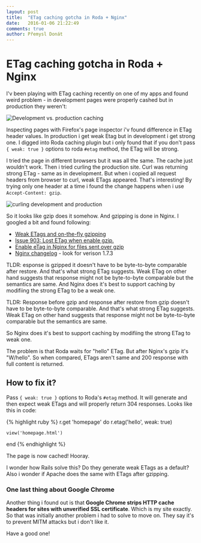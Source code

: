 ```yaml
---
layout: post
title:  "ETag caching gotcha in Roda + Nginx"
date:   2016-01-06 21:22:49
comments: true
author: Přemysl Donát
---
```

# ETag caching gotcha in Roda + Nginx

I'v been playing with ETag caching recently on one of my apps and found weird problem - in development pages were properly cashed but in production they weren't:

![Development vs. production caching]({{site.url}}/assets/images/development_vs_production.png)

Inspecting pages with Firefox's page inspector i'v found difference in ETag header values. In production i get weak Etag but in development i get strong one. I digged into Roda caching plugin but i only found that if you don't pass `{ weak: true }` options to roda `#etag` method, the ETag will be strong.

I tried the page in different browsers but it was all the same. The cache just wouldn't work. Then i tried curling the production site. Curl was returning strong ETag - same as in development. But when i copied all request headers from browser to curl, weak ETags appeared. That's interesting! By trying only one header at a time i found the change happens when i use `Accept-Content: gzip`.

![curling development and production]({{site.url}}/assets/images/curl_development_vs_production.png)

So it looks like gzip does it somehow. And gzipping is done in Nginx. I googled a bit and found following:

* [Weak ETags and on-the-fly gzipping](https://forum.nginx.org/read.php?2,240120,240120#msg-240120)
* [Issue 903: Lost ETag when enable gzip.](https://code.google.com/p/phusion-passenger/issues/detail?id=903)
* [Enable eTag in Nginx for files sent over gzip](https://thinkingandcomputing.com/2014/09/27/enable-etag-nginx-resources-sent-gzip/)
* [Nginx changelog](http://nginx.org/en/CHANGES) - look for verison 1.7.3

TLDR: esponse is gzipped it doesn't have to be byte-to-byte comparable after restore. And that's what strong ETag suggests. Weak ETag on other hand suggests that response might not be byte-to-byte comparable but the semantics are same. And Nginx does it's best to support caching by modifiing the strong ETag to be a weak one.

TLDR: Response before gzip and response after restore from gzip doesn't have to be byte-to-byte comparable. And that's what strong ETag suggests. Weak ETag on other hand suggests that response might not be byte-to-byte comparable but the semantics are same.

So Nginx does it's best to support caching by modifiing the strong ETag to weak one.

The problem is that Roda waits for "hello" ETag. But after Nginx's gzip it's "W/hello". So when compared, ETags aren't same and 200 response with full content is returned.

## How to fix it?

Pass `{ weak: true }` options to Roda's `#etag` method. It will generate and then expect weak ETags and will properly return 304 responses. Looks like this in code:

{% highlight ruby %}
  r.get 'homepage' do
    r.etag('hello', weak: true)

    view('homepage.html')
  end
{% endhighlight %}

The page is now cached! Hooray.

I wonder how Rails solve this? Do they generate weak ETags as a default? Also i wonder if Apache does the same with ETags after gzipping.

### One last thing about Google Chrome

Another thing i found out is that **Google Chrome strips HTTP cache headers for sites with unverified SSL certificate**. Which is my site exactly. So that was initially another problem i had to solve to move on. They say it's to prevent MITM attacks but i don't like it.


Have a good one!
